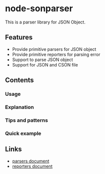 # node-sonparser

This is a parser library for JSON Object.

## Features

 * Provide primitive parsers for JSON object
 * Provide primitive reporters for parsing error
 * Support to parse JSON object
 * Support for JSON and CSON file

## Contents

### Usage

### Explanation

### Tips and patterns

### Quick example

## Links

 * [parsers document](./parsers.md)
 * [reporters document](./reporters.md)
